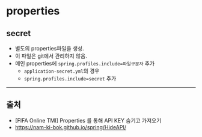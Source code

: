 # properties

## secret

- 별도의 properties파일을 생성.
- 이 파일은 git에서 관리하지 않음.
- 메인 properties에 `spring.profiles.include=파일구분자` 추가
  - `application-secret.yml`의 경우
  - `spring.profiles.include=secret` 추가

---

## 출처

- [FIFA Online TMI] Properties 를 통해 API KEY 숨기고 가져오기
- <https://nam-ki-bok.github.io/spring/HideAPI/>
